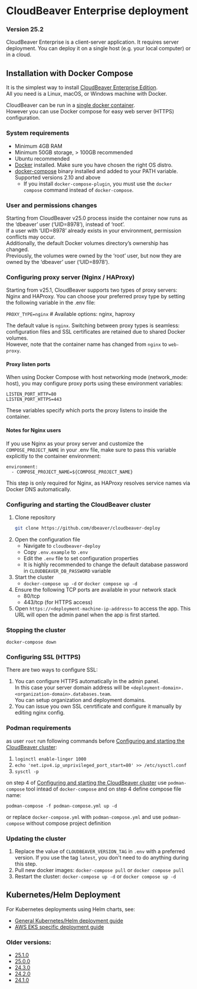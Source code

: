 # CloudBeaver Enterprise deployment

### Version 25.2

CloudBeaver Enterprise is a client-server application.
It requires server deployment. You can deploy it on a single host (e.g. your local computer) or in a cloud.

## Installation with Docker Compose

It is the simplest way to install [CloudBeaver Enterprise Edition](https://dbeaver.com/cloudbeaver-enterprise/).  
All you need is a Linux, macOS, or Windows machine with Docker.

CloudBeaver can be run in a [single docker container](https://dbeaver.com/docs/cloudbeaver/CloudBeaver-Enterprise-deployment-from-docker-image/).  
However you can use Docker compose for easy web server (HTTPS) configuration.

### System requirements
- Minimum 4GB RAM
- Minimum 50GB storage, > 100GB recommended
- Ubuntu recommended
- [Docker](https://docs.docker.com/engine/install/ubuntu/) installed. Make sure you have chosen the right OS distro.
- [docker-compose](https://docs.docker.com/compose/install/) binary installed and added to your PATH variable. Supported versions 2.10 and above
    - If you install `docker-compose-plugin`, you must use the `docker compose` command instead of `docker-compose`.

### User and permissions changes

Starting from CloudBeaver v25.0 process inside the container now runs as the ‘dbeaver’ user (‘UID=8978’), instead of ‘root’.  
If a user with ‘UID=8978’ already exists in your environment, permission conflicts may occur.  
Additionally, the default Docker volumes directory’s ownership has changed.  
Previously, the volumes were owned by the ‘root’ user, but now they are owned by the ‘dbeaver’ user (‘UID=8978’).  

### Configuring proxy server (Nginx / HAProxy)

Starting from v25.1, CloudBeaver supports two types of proxy servers: Nginx and HAProxy. You can choose your preferred proxy type by setting the following variable in the .env file:

`PROXY_TYPE=nginx` # Available options: nginx, haproxy

The default value is `nginx`. Switching between proxy types is seamless: configuration files and SSL certificates are retained due to shared Docker volumes.  
However, note that the container name has changed from `nginx` to `web-proxy`.

#### Proxy listen ports

When using Docker Compose with host networking mode (network_mode: host), you may configure proxy ports using these environment variables:
```
LISTEN_PORT_HTTP=80
LISTEN_PORT_HTTPS=443
```
These variables specify which ports the proxy listens to inside the container.

#### Notes for Nginx users

If you use Nginx as your proxy server and customize the `COMPOSE_PROJECT_NAME` in your .env file, make sure to pass this variable explicitly to the container environment:
```
environment:
  - COMPOSE_PROJECT_NAME=${COMPOSE_PROJECT_NAME}
```
This step is only required for Nginx, as HAProxy resolves service names via Docker DNS automatically.

### Configuring and starting the CloudBeaver cluster
1. Clone repository
   ```sh
   git clone https://github.com/dbeaver/cloudbeaver-deploy
   ```
2. Open the configuration file
    - Navigate to `cloudbeaver-deploy`
    - Copy `.env.example` to `.env`
    - Edit the `.env` file to set configuration properties
    - It is highly recommended to change the default database password in `CLOUDBEAVER_DB_PASSWORD` variable
3. Start the cluster
    - `docker-compose up -d` or `docker compose up -d`
4. Ensure the following TCP ports are available in your network stack
    - 80/tcp
    - 443/tcp (for HTTPS access)
5. Open `https://<deployment-machine-ip-address>` to access the app. This URL will open the admin panel when the app is first started.

### Stopping the cluster
`docker-compose down`

### Configuring SSL (HTTPS)

There are two ways to configure SSL:
1. You can configure HTTPS automatically in the admin panel.   
   In this case your server domain address will be `<deployment-domain>.<organization-domain>.databases.team`.   
   You can setup organization and deployment domains.
2. You can issue you own SSL cenrtificate and configure it manually by editing nginx config.

### Podman requirements

as user `root` run following commands before [Configuring and starting the CloudBeaver cluster](#configuring-and-starting-team-edition-cluster):
1. ```loginctl enable-linger 1000```
2. ```echo 'net.ipv4.ip_unprivileged_port_start=80' >> /etc/sysctl.conf```
3. ```sysctl -p```

on step 4 of [Configuring and starting the CloudBeaver cluster](#configuring-and-starting-team-edition-cluster) use `podman-compose` tool intead of `docker-compose` and on step 4 define compose file name:
```
podman-compose -f podman-compose.yml up -d
```
or replace `docker-compose.yml` with `podman-compose.yml` and use `podman-compose` without compose project definition

### Updating the cluster
1. Replace the value of `CLOUDBEAVER_VERSION_TAG` in `.env` with a preferred version. If you use the tag `latest`, you don't need to do anything during this step.
2. Pull new docker images: `docker-compose pull` or `docker compose pull`
3. Restart the cluster: `docker-compose up -d` or `docker compose up -d`

## Kubernetes/Helm Deployment

For Kubernetes deployments using Helm charts, see:
- [General Kubernetes/Helm deployment guide](k8s/README.md)
- [AWS EKS specific deployment guide](AWS/aws-eks/eks-deployment.md)

### Older versions:
- [25.1.0](https://github.com/dbeaver/cloudbeaver-deploy/tree/25.1.0)
- [25.0.0](https://github.com/dbeaver/cloudbeaver-deploy/tree/25.0.0)
- [24.3.0](https://github.com/dbeaver/cloudbeaver-deploy/tree/24.3.0)
- [24.2.0](https://github.com/dbeaver/cloudbeaver-deploy/tree/24.2.0)
- [24.1.0](https://github.com/dbeaver/cloudbeaver-deploy/tree/24.1.0)